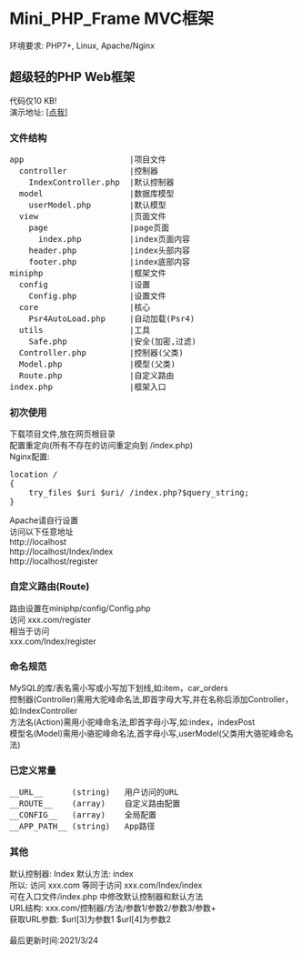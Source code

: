 # Mini_PHP_Frame MVC框架
环境要求: PHP7+, Linux, Apache/Nginx
<br>
<h2>超级轻的PHP Web框架</h2>
代码仅10 KB!
<br>
演示地址: <a href="http://mpf.vacant.zone">[点我]</a>

<h3>文件结构</h3>
<pre>
app                      |项目文件
  controller             |控制器
    IndexController.php  |默认控制器
  model                  |数据库模型
    userModel.php        |默认模型
  view                   |页面文件
    page                 |page页面
      index.php          |index页面内容
    header.php           |index头部内容
    footer.php           |index底部内容
miniphp                  |框架文件
  config                 |设置
    Config.php           |设置文件
  core                   |核心
    Psr4AutoLoad.php     |自动加载(Psr4)
  utils                  |工具
    Safe.php             |安全(加密,过滤)
  Controller.php         |控制器(父类)
  Model.php              |模型(父类)
  Route.php              |自定义路由
index.php                |框架入口
</pre>

<h3>初次使用</h3>
下载项目文件,放在网页根目录
<br>
配置重定向(所有不存在的访问重定向到 /index.php)
<br>
Nginx配置:
<pre>
location /
{
    try_files $uri $uri/ /index.php?$query_string;
}
</pre>
Apache请自行设置
<br>
访问以下任意地址
<br>
http://localhost
<br>
http://localhost/Index/index
<br>
http://localhost/register

<h3>自定义路由(Route)</h3>
路由设置在miniphp/config/Config.php
<br>
访问 xxx.com/register
<br>
相当于访问
<br>
xxx.com/Index/register
<br>

<h3>命名规范</h3>
MySQL的库/表名需小写或小写加下划线,如:item，car_orders
<br>
控制器(Controller)需用大驼峰命名法,即首字母大写,并在名称后添加Controller，如:IndexController
<br>
方法名(Action)需用小驼峰命名法,即首字母小写,如:index，indexPost
<br>
模型名(Model)需用小骆驼峰命名法,首字母小写,userModel(父类用大骆驼峰命名法)
<br>

<h3>已定义常量</h3>
<pre>
__URL__      (string)   用户访问的URL
__ROUTE__    (array)    自定义路由配置
__CONFIG__   (array)    全局配置
__APP_PATH__ (string)   App路径
</pre>

<h3>其他</h3>
默认控制器: Index  默认方法: index
<br>
所以: 访问 xxx.com 等同于访问  xxx.com/Index/index
<br>
可在入口文件/index.php 中修改默认控制器和默认方法
<br>
URL结构: xxx.com/控制器/方法/参数1/参数2/参数3/参数+
<br>
获取URL参数: $url[3]为参数1  $url[4]为参数2
<br>
<br>
最后更新时间:2021/3/24
